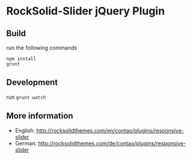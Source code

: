 # RockSolid-Slider jQuery Plugin

## Build

run the following commands

    npm install
    grunt

## Development

run `grunt watch`

## More information

* English: http://rocksolidthemes.com/en/contao/plugins/responsive-slider
* German: http://rocksolidthemes.com/de/contao/plugins/responsive-slider
